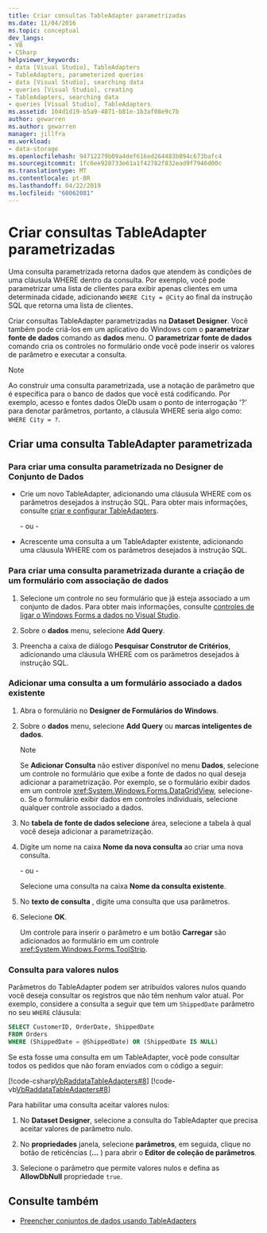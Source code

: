 ```yaml
---
title: Criar consultas TableAdapter parametrizadas
ms.date: 11/04/2016
ms.topic: conceptual
dev_langs:
- VB
- CSharp
helpviewer_keywords:
- data [Visual Studio], TableAdapters
- TableAdapters, parameterized queries
- data [Visual Studio], searching data
- queries [Visual Studio], creating
- TableAdapters, searching data
- queries [Visual Studio], TableAdapters
ms.assetid: 104d1d19-b5a9-4071-b81e-1b3af08e9c7b
author: gewarren
ms.author: gewarren
manager: jillfra
ms.workload:
- data-storage
ms.openlocfilehash: 94712279b09a4def616ed264483b894c673bafc4
ms.sourcegitcommit: 1fc6ee928733e61a1f42782f832ead9f7946d00c
ms.translationtype: MT
ms.contentlocale: pt-BR
ms.lasthandoff: 04/22/2019
ms.locfileid: "60062081"
---
```

# <a name="create-parameterized-tableadapter-queries"></a>Criar consultas TableAdapter parametrizadas

Uma consulta parametrizada retorna dados que atendem às condições de uma cláusula WHERE dentro da consulta. Por exemplo, você pode parametrizar uma lista de clientes para exibir apenas clientes em uma determinada cidade, adicionando `WHERE City = @City` ao final da instrução SQL que retorna uma lista de clientes.

Criar consultas TableAdapter parametrizadas na **Dataset Designer**. Você também pode criá-los em um aplicativo do Windows com o **parametrizar fonte de dados** comando as **dados** menu. O **parametrizar fonte de dados** comando cria os controles no formulário onde você pode inserir os valores de parâmetro e executar a consulta.

> [!NOTE]
> Ao construir uma consulta parametrizada, use a notação de parâmetro que é específica para o banco de dados que você está codificando. Por exemplo, acesso e fontes dados OleDb usam o ponto de interrogação '?' para denotar parâmetros, portanto, a cláusula WHERE seria algo como: `WHERE City = ?`.

## <a name="create-a-parameterized-tableadapter-query"></a>Criar uma consulta TableAdapter parametrizada

### <a name="to-create-a-parameterized-query-in-the-dataset-designer"></a>Para criar uma consulta parametrizada no Designer de Conjunto de Dados

- Crie um novo TableAdapter, adicionando uma cláusula WHERE com os parâmetros desejados à instrução SQL. Para obter mais informações, consulte [criar e configurar TableAdapters](../data-tools/create-and-configure-tableadapters.md).

     - ou -

- Acrescente uma consulta a um TableAdapter existente, adicionando uma cláusula WHERE com os parâmetros desejados à instrução SQL.

### <a name="to-create-a-parameterized-query-while-designing-a-data-bound-form"></a>Para criar uma consulta parametrizada durante a criação de um formulário com associação de dados

1. Selecione um controle no seu formulário que já esteja associado a um conjunto de dados. Para obter mais informações, consulte [controles de ligar o Windows Forms a dados no Visual Studio](../data-tools/bind-windows-forms-controls-to-data-in-visual-studio.md).

2. Sobre o **dados** menu, selecione **Add Query**.

3. Preencha a caixa de diálogo **Pesquisar Construtor de Critérios**, adicionando uma cláusula WHERE com os parâmetros desejados à instrução SQL.

### <a name="to-add-a-query-to-an-existing-data-bound-form"></a>Adicionar uma consulta a um formulário associado a dados existente

1. Abra o formulário no **Designer de Formulários do Windows**.

2. Sobre o **dados** menu, selecione **Add Query** ou **marcas inteligentes de dados**.

    > [!NOTE]
    > Se **Adicionar Consulta** não estiver disponível no menu **Dados**, selecione um controle no formulário que exibe a fonte de dados no qual deseja adicionar a parametrização. Por exemplo, se o formulário exibir dados em um controle <xref:System.Windows.Forms.DataGridView>, selecione-o. Se o formulário exibir dados em controles individuais, selecione qualquer controle associado a dados.

3. No **tabela de fonte de dados selecione** área, selecione a tabela à qual você deseja adicionar a parametrização.

4. Digite um nome na caixa **Nome da nova consulta** ao criar uma nova consulta.

     - ou -

     Selecione uma consulta na caixa **Nome da consulta existente**.

5. No **texto de consulta** , digite uma consulta que usa parâmetros.

6. Selecione **OK**.

     Um controle para inserir o parâmetro e um botão **Carregar** são adicionados ao formulário em um controle <xref:System.Windows.Forms.ToolStrip>.

### <a name="query-for-null-values"></a>Consulta para valores nulos

Parâmetros do TableAdapter podem ser atribuídos valores nulos quando você deseja consultar os registros que não têm nenhum valor atual. Por exemplo, considere a consulta a seguir que tem um `ShippedDate` parâmetro no seu `WHERE` cláusula:

 ```sql
SELECT CustomerID, OrderDate, ShippedDate
FROM Orders
WHERE (ShippedDate = @ShippedDate) OR (ShippedDate IS NULL)
```

Se esta fosse uma consulta em um TableAdapter, você pode consultar todos os pedidos que não foram enviados com o código a seguir:

[!code-csharp[VbRaddataTableAdapters#8](../data-tools/codesnippet/CSharp/create-parameterized-tableadapter-queries_1.cs)]
[!code-vb[VbRaddataTableAdapters#8](../data-tools/codesnippet/VisualBasic/create-parameterized-tableadapter-queries_1.vb)]

Para habilitar uma consulta aceitar valores nulos:

1. No **Dataset Designer**, selecione a consulta do TableAdapter que precisa aceitar valores de parâmetro nulo.

2. No **propriedades** janela, selecione **parâmetros**, em seguida, clique no botão de reticências (**...** ) para abrir o **Editor de coleção de parâmetros**.

3. Selecione o parâmetro que permite valores nulos e defina as **AllowDbNull** propriedade `true`.

## <a name="see-also"></a>Consulte também

- [Preencher conjuntos de dados usando TableAdapters](../data-tools/fill-datasets-by-using-tableadapters.md)
